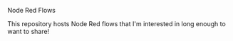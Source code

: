 Node Red Flows

This repository hosts Node Red flows that I'm interested in long enough to want to share!
